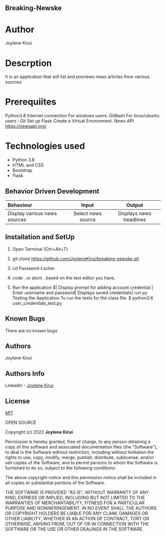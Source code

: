 ## Breaking-Newske

# Author
Joylene Kirui 

# Descrption 
It is an application that will list and previews news articles from various sources. 

# Prerequiites
Python3.8 
Internet connection 
For windows users: GitBash For linux/ubuntu users : Git
Set up Flask
Create a Virtual Environment.
News API https://newsapi.org/ 

# Technologies used
- Python 3.8
- HTML and CSS
- Bootstrap
- Flask

## Behavior Driven Development

| Behaviour | Input | Output |
| :---------------- | :---------------: | :------------------: |
| Display various news sources | Select news source | Displays news headlines |

## Installation and SetUp
1. Open Terminal {Ctrl+Alt+T}

2. git clone https://github.com/JoyleneKIrui/breaking-newske.git

3. cd Password-Locker

4. code . or atom . based on the text editor you have.

5. Run the application
  $| Display prompt for adding account credential | Enter username and password| Displays saved credentials| run.py
Testing the Application
To run the tests for the class file:
  $ python3.6 user_credentials_test.py

## Known Bugs
There are no known bugs 

## Authors
Joylene Kirui

## Authors Info 

LinkedIn - [Joylene Kirui](www.linkedin.com/in/joylene-kirui-860699176)

## License
[MIT](https://choosealicense.com/licenses/mit/)

OPEN SOURCE

Copyright (c) 2022 **Joylene Kirui**

Permission is hereby granted, free of charge, to any person obtaining a copy
of this software and associated documentation files (the "Software"), to deal
in the Software without restriction, including without limitation the rights
to use, copy, modify, merge, publish, distribute, sublicense, and/or sell
copies of the Software, and to permit persons to whom the Software is
furnished to do so, subject to the following conditions:

The above copyright notice and this permission notice shall be included in all
copies or substantial portions of the Software.

THE SOFTWARE IS PROVIDED "AS IS", WITHOUT WARRANTY OF ANY KIND, EXPRESS OR
IMPLIED, INCLUDING BUT NOT LIMITED TO THE WARRANTIES OF MERCHANTABILITY,
FITNESS FOR A PARTICULAR PURPOSE AND NONINFRINGEMENT. IN NO EVENT SHALL THE
AUTHORS OR COPYRIGHT HOLDERS BE LIABLE FOR ANY CLAIM, DAMAGES OR OTHER
LIABILITY, WHETHER IN AN ACTION OF CONTRACT, TORT OR OTHERWISE, ARISING FROM,
OUT OF OR IN CONNECTION WITH THE SOFTWARE OR THE USE OR OTHER DEALINGS IN THE
SOFTWARE.
